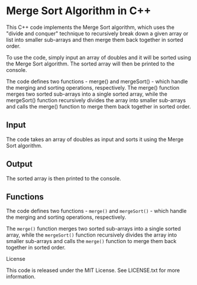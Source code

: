 # Merge Sort Algorithm in C++

This C++ code implements the Merge Sort algorithm, which uses the "divide and conquer" technique to recursively break down a given array or list into smaller sub-arrays and then merge them back together in sorted order.

To use the code, simply input an array of doubles and it will be sorted using the Merge Sort algorithm. The sorted array will then be printed to the console.

The code defines two functions - merge() and mergeSort() - which handle the merging and sorting operations, respectively. The merge() function merges two sorted sub-arrays into a single sorted array, while the mergeSort() function recursively divides the array into smaller sub-arrays and calls the merge() function to merge them back together in sorted order.

## Input

The code takes an array of doubles as input and sorts it using the Merge Sort algorithm.

## Output

The sorted array is then printed to the console.

## Functions

The code defines two functions - `merge()` and `mergeSort()` - which handle the merging and sorting operations, respectively. 

The `merge()` function merges two sorted sub-arrays into a single sorted array, while the `mergeSort()` function recursively divides the array into smaller sub-arrays and calls the `merge()` function to merge them back together in sorted order.

License

This code is released under the MIT License. See LICENSE.txt for more information.
